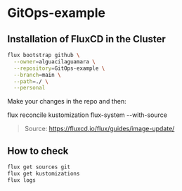 # GitOps-example
## Installation of FluxCD in the Cluster

```sh
flux bootstrap github \
  --owner=alguacilaguamara \
  --repository=GitOps-example \
  --branch=main \
  --path=./ \
  --personal
```

Make your changes in the repo and then:

flux reconcile kustomization flux-system --with-source

> Source: https://fluxcd.io/flux/guides/image-update/

## How to check
```sh
flux get sources git
flux get kustomizations
flux logs
```


